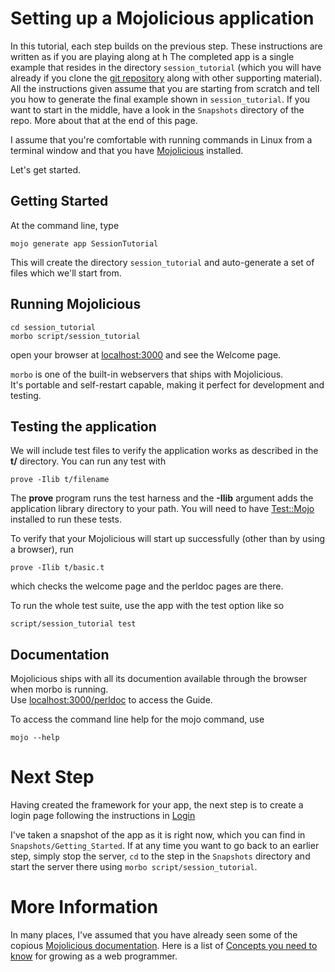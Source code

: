 # Setting up a Mojolicious application

In this tutorial, each step builds on the previous step.
These instructions are written as if you are playing along at h
The completed app is a single example that resides in
the directory `session_tutorial` (which you will have already if you clone the 
[git repository](https://github.com/duffee/Mojolicious_session_example) 
along with other supporting material).
All the instructions given assume that you are starting
from scratch and tell you how to generate the final example
shown in `session_tutorial`.
If you want to start in the middle, have a look in the `Snapshots` directory of the repo.
More about that at the end of this page.

I assume that you're comfortable with running commands in Linux from a terminal window
and that you have [Mojolicious](http://mojolicious.org/) installed.

Let's get started.

## Getting Started

At the command line, type
```
mojo generate app SessionTutorial
```
This will create the directory `session_tutorial` and auto-generate a set of files which
we'll start from.

## Running Mojolicious

```
cd session_tutorial
morbo script/session_tutorial
```

open your browser at 
[localhost:3000](http://localhost:3000) 
and see the Welcome page.

`morbo` is one of the built-in webservers that ships with Mojolicious.  
It's portable and self-restart capable, making it perfect for development and testing.

## Testing the application

We will include test files to verify the application works as described
in the **t/** directory.
You can run any test with
```
prove -Ilib t/filename
```
The **prove** program runs the test harness and the **-Ilib** argument 
adds the application library directory to your path.
You will need to have 
[Test::Mojo](https://metacpan.org/pod/Test::Mojo) installed to run these tests.   

To verify that your Mojolicious will start up successfully (other than by using a browser), run
```
prove -Ilib t/basic.t
```
which checks the welcome page and the perldoc pages are there.

To run the whole test suite, use the app with the test option like so
```
script/session_tutorial test
```

## Documentation

Mojolicious ships with all its documention available through the browser
when morbo is running.  
Use 
[localhost:3000/perldoc](http://localhost:3000/perldoc "Mojolicious Guides") 
to access the Guide.

To access the command line help for the mojo command, use
```
mojo --help
```

# Next Step

Having created the framework for your app, the next step is
to create a login page following the instructions in [Login](Login.md)

I've taken a snapshot of the app as it is right now, 
which you can find in `Snapshots/Getting_Started`.
If at any time you want to go back to an earlier step,
simply stop the server, `cd` to the step in the `Snapshots` directory
and start the server there using `morbo script/session_tutorial`.

# More Information

In many places, I've assumed that you have already seen some of the copious
[Mojolicious documentation](http://mojolicious.org/perldoc/Mojolicious/Guides).
Here is a list of 
[Concepts you need to know](http://mojolicious.org/perldoc/Mojolicious/Guides/Growing#CONCEPTS)
for growing as a web programmer.
